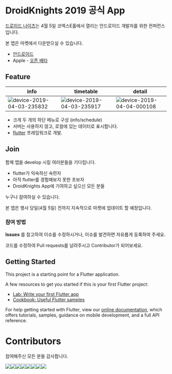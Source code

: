 # DroidKnights 2019 공식 App

[드로이드 나이츠](https://droidknights.github.io/2019/)는 4월 5일 코엑스E홀에서 열리는 안드로이드 개발자를 위한 컨퍼런스입니다.

본 앱은 마켓에서 다운받으실 수 있습니다.

- [안드로이드](https://play.google.com/store/apps/details?id=com.droidknights.flutterdroidknights)
- Apple - [오픈 베타](https://testflight.apple.com/join/AMkdVFws)

## Feature

| info | timetable | detail |
|---|---|---|
|![device-2019-04-03-235832](https://user-images.githubusercontent.com/7722921/55495192-55acdd80-5677-11e9-9e93-0fe7dacdffc1.png)|![device-2019-04-03-235917](https://user-images.githubusercontent.com/7722921/55495261-75440600-5677-11e9-8912-ed3f7efb193d.png)|![device-2019-04-04-000108](https://user-images.githubusercontent.com/7722921/55495300-8a209980-5677-11e9-88ea-01ad072e03b5.png)|

- 크게 두 개의 하단 메뉴로 구성 (info/schedule)
- 서버는 사용하지 않고, 로컬에 있는 데이터로 표시합니다.
- [flutter](https://flutter.dev/) 프레임워크로 개발. 

## Join

함께 앱을 develop 시킬 여러분들을 기다립니다. 
- flutter가 익숙하신 숙련자 
- 아직 flutter를 경험해보지 못한 초보자
- DroidKnights App에 기여하고 싶으신 모든 분들

누구나 참여하실 수 있습니다.

본 앱은 행사 당일(4월 5일) 전까지 지속적으로 마켓에 업데이트 할 예정입니다.

### 참여 방법

**Issues** 를 참고하여 이슈를 수정하시거나, 이슈를 발견하면 자유롭게 등록하여 주세요.

코드를 수정하여 Pull requests를 날려주시고 Contributor가 되어보세요.

## Getting Started

This project is a starting point for a Flutter application.

A few resources to get you started if this is your first Flutter project:

- [Lab: Write your first Flutter app](https://flutter.io/docs/get-started/codelab)
- [Cookbook: Useful Flutter samples](https://flutter.io/docs/cookbook)

For help getting started with Flutter, view our 
[online documentation](https://flutter.io/docs), which offers tutorials, 
samples, guidance on mobile development, and a full API reference.

# Contributors

참여해주신 모든 분들 감사합니다.

[![](https://sourcerer.io/fame/Jiyoung9310/droidknights/DroidKnights-Festival-2019-flutter/images/0)](https://sourcerer.io/fame/Jiyoung9310/droidknights/DroidKnights-Festival-2019-flutter/links/0)[![](https://sourcerer.io/fame/Jiyoung9310/droidknights/DroidKnights-Festival-2019-flutter/images/1)](https://sourcerer.io/fame/Jiyoung9310/droidknights/DroidKnights-Festival-2019-flutter/links/1)[![](https://sourcerer.io/fame/Jiyoung9310/droidknights/DroidKnights-Festival-2019-flutter/images/2)](https://sourcerer.io/fame/Jiyoung9310/droidknights/DroidKnights-Festival-2019-flutter/links/2)[![](https://sourcerer.io/fame/Jiyoung9310/droidknights/DroidKnights-Festival-2019-flutter/images/3)](https://sourcerer.io/fame/Jiyoung9310/droidknights/DroidKnights-Festival-2019-flutter/links/3)[![](https://sourcerer.io/fame/Jiyoung9310/droidknights/DroidKnights-Festival-2019-flutter/images/4)](https://sourcerer.io/fame/Jiyoung9310/droidknights/DroidKnights-Festival-2019-flutter/links/4)[![](https://sourcerer.io/fame/Jiyoung9310/droidknights/DroidKnights-Festival-2019-flutter/images/5)](https://sourcerer.io/fame/Jiyoung9310/droidknights/DroidKnights-Festival-2019-flutter/links/5)[![](https://sourcerer.io/fame/Jiyoung9310/droidknights/DroidKnights-Festival-2019-flutter/images/6)](https://sourcerer.io/fame/Jiyoung9310/droidknights/DroidKnights-Festival-2019-flutter/links/6)[![](https://sourcerer.io/fame/Jiyoung9310/droidknights/DroidKnights-Festival-2019-flutter/images/7)](https://sourcerer.io/fame/Jiyoung9310/droidknights/DroidKnights-Festival-2019-flutter/links/7)
